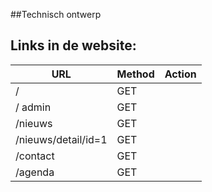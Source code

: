 ##Technisch ontwerp
##  Links in de website:
| URL				  | Method | Action |
|---------------------|--------|--------|
| / 			  | GET	   | 		|
| / admin 				  | GET    |		|
| /nieuws 			  | GET    |		|
| /nieuws/detail/id=1 | GET    |		|
| /contact 			  | GET    |		|
| /agenda 			  | GET    |		|
